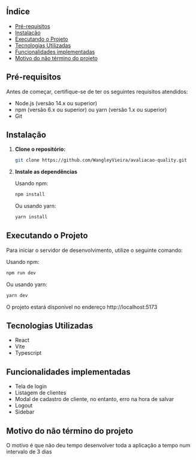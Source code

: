 
## Índice
- [Pré-requisitos](#pré-requisitos)
- [Instalação](#instalação)
- [Executando o Projeto](#executando-o-projeto)
- [Tecnologias Utilizadas](#tecnologias-utilizadas)
- [Funcionalidades implementadas](#funcionalidades-implementadas)
- [Motivo do não término do projeto](#motivo-do-nao-termino-do-projeto)
## Pré-requisitos

Antes de começar, certifique-se de ter os seguintes requisitos atendidos:

- Node.js (versão 14.x ou superior)
- npm (versão 6.x ou superior) ou yarn (versão 1.x ou superior)
- Git

## Instalação

1. **Clone o repositório:**

   ```bash
   git clone https://github.com/WangleyVieira/avaliacao-quality.git
   ```
2. **Instale as dependências**

   Usando npm:
    ```bash
    npm install
   ```
   Ou usando yarn:
    ```bash
    yarn install
   ```

## Executando o Projeto
Para iniciar o servidor de desenvolvimento, utilize o seguinte comando:

Usando npm:
```bash
npm run dev
```

Ou usando yarn:
```bash
yarn dev
```

O projeto estará disponível no endereço http://localhost:5173

## Tecnologias Utilizadas
- React
- Vite
- Typescript

## Funcionalidades implementadas
- Tela de login
- Listagem de clientes
- Modal de cadastro de cliente, no entanto, erro na hora de salvar
- Logout
- Sidebar

## Motivo do não término do projeto
O motivo é que não deu tempo desenvolver toda a aplicação a tempo num intervalo de 3 dias